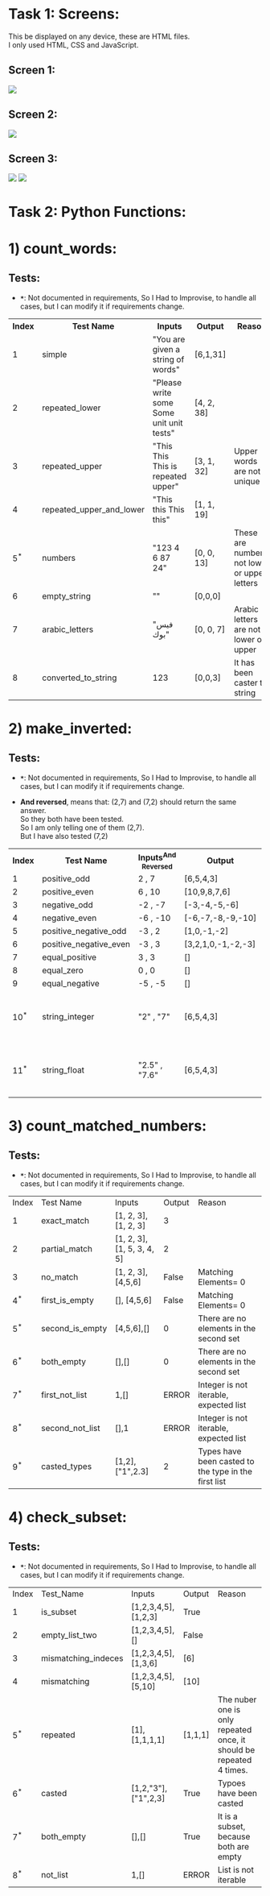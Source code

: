 # Task 1: Screens:

This be displayed on any device, these are HTML files.  
I only used HTML, CSS and JavaScript.  

## Screen 1:

<img src="Images/screen_1.gif">





## Screen 2:
<img src="Images/screen_2.gif">


## Screen 3:
<img src="Images/screen_3_1.gif">
<img src="Images/screen_3_2.gif">









# Task 2: Python Functions:


# 1) count_words:

## Tests:

- **`*`**: Not documented in requirements, So I Had to Improvise, to handle all cases, but I can modify it if requirements change.

<table>
	<tr>
		<th>Index</th>
		<th>Test Name</th>
		<th>Inputs</th>
		<th>Output</th>
		<th>Reason</th>
	</tr>
	<tr>
		<td>1</td>
		<td>simple</td>
		<td>"You are given a string of words"</td>
		<td>[6,1,31]</td>
		<td></td>
	</tr>
	<tr>
		<td>2</td>
		<td>repeated_lower</td>
		<td>"Please write some Some unit unit tests"</td>
		<td>[4, 2, 38]</td>
		<td></td>
	</tr>
	<tr>
		<td>3</td>
		<td>repeated_upper</td>
		<td>"This This This is repeated upper"</td>
		<td>[3, 1, 32]</td>
		<td>Upper words are not unique</td>
	</tr>
	<tr>
		<td>4</td>
		<td>repeated_upper_and_lower</td>
		<td>"This this This this"</td>
		<td>[1, 1, 19]</td>
		<td></td>
	</tr>
	<tr>
		<td>5<sup>*</sup></td>
		<td>numbers</td>
		<td>"123 4 6 87 24"</td>
		<td>[0, 0, 13]</td>
		<td>These are numbers, not lower or upper letters</td>
	</tr>
	<tr>
		<td>6</td>
		<td>empty_string</td>
		<td>""</td>
		<td>[0,0,0]</td>
		<td></td>
	</tr>
	<tr>
		<td>7</td>
		<td>arabic_letters</td>
		<td>"فيس بوك"</td>
		<td>[0, 0, 7]</td>
		<td>Arabic letters are not lower or upper</td>
	</tr>
	<tr>
		<td>8</td>
		<td>converted_to_string</td>
		<td>123</td>
		<td>[0,0,3]</td>
		<td>It has been caster to string</td>
	</tr>
</table>









# 2) make_inverted:

## Tests:
- **`*`**: Not documented in requirements, So I Had to Improvise, to handle all cases, but I can modify it if requirements change.

- **And reversed**, means that: (2,7) and (7,2) should return the same answer.  
	So they both have been tested.  
	So I am only telling one of them (2,7).  
	But I have also tested (7,2)


<table>
	<tr>
		<th>Index</th>
		<th>Test Name</th>
		<th>Inputs<sup>And Reversed</sup></th>
		<th>Output</th>
		<th></th>
	</tr>
	<tr>
		<td>1</td>
		<td>positive_odd</td>
		<td>2 , 7</td>
		<td>[6,5,4,3]</td>
		<td></td>
	</tr>
	<tr>
		<td>2</td>
		<td>positive_even</td>
		<td>6 , 10</td>
		<td>[10,9,8,7,6]</td>
		<td></td>
	</tr>
	<tr>
		<td>3</td>
		<td>negative_odd</td>
		<td>-2 , -7</td>
		<td>[-3,-4,-5,-6]</td>
		<td></td>
	</tr>
	<tr>
		<td>4</td>
		<td>negative_even</td>
		<td>-6 , -10</td>
		<td>[-6,-7,-8,-9,-10]</td>
		<td></td>
	</tr>
	<tr>
		<td>5</td>
		<td>positive_negative_odd</td>
		<td>-3 , 2</td>
		<td>[1,0,-1,-2]</td>
		<td></td>
	</tr>
	<tr>
		<td>6</td>
		<td>positive_negative_even</td>
		<td>-3 , 3</td>
		<td>[3,2,1,0,-1,-2,-3]</td>
		<td></td>
	</tr>
	<tr>
		<td>7</td>
		<td>equal_positive</td>
		<td>3 , 3</td>
		<td>[]</td>
		<td></td>
	</tr>
	<tr>
		<td>8</td>
		<td>equal_zero</td>
		<td>0 , 0</td>
		<td>[]</td>
		<td></td>
	</tr>
	<tr>
		<td>9</td>
		<td>equal_negative</td>
		<td>-5 , -5</td>
		<td>[]</td>
		<td></td>
	</tr>
	<tr>
		<td>10<sup>*</sup></td>
		<td>string_integer</td>
		<td>"2" , "7"</td>
		<td>[6,5,4,3]</td>
		<td>It has been casted to integer</td>
	</tr>
	<tr>
		<td>11<sup>*</sup></td>
		<td>string_float</td>
		<td>"2.5" , "7.6"</td>
		<td>[6,5,4,3]</td>
		<td>It has been casted to integer</td>
	</tr>
</table>









# 3) count_matched_numbers:

## Tests:
- **`*`**: Not documented in requirements, So I Had to Improvise, to handle all cases, but I can modify it if requirements change.




<table>
	<tr>
		<td>Index</td>
		<td>Test Name</td>
		<td>Inputs</td>
		<td>Output</td>
		<td>Reason</td>
	</tr>
	<tr>
		<td>1</td>
		<td>exact_match</td>
		<td>[1, 2, 3], [1, 2, 3]</td>
		<td>3</td>
		<td></td>
	</tr>
	<tr>
		<td>2</td>
		<td>partial_match</td>
		<td>[1, 2, 3], [1, 5, 3, 4, 5]</td>
		<td>2</td>
		<td></td>
	</tr>
	<tr>
		<td>3</td>
		<td>no_match</td>
		<td>[1, 2, 3], [4,5,6]</td>
		<td>False</td>
		<td>Matching Elements= 0</td>
	</tr>
	<tr>
		<td>4<sup>*</sup></td>
		<td>first_is_empty</td>
		<td>[], [4,5,6]</td>
		<td>False</td>
		<td>Matching Elements= 0</td>
	</tr>
	<tr>
		<td>5<sup>*</sup></td>
		<td>second_is_empty</td>
		<td>[4,5,6],[]</td>
		<td>0</td>
		<td>There are no elements in the second set</td>
	</tr>
	<tr>
		<td>6<sup>*</sup></td>
		<td>both_empty</td>
		<td>[],[]</td>
		<td>0</td>
		<td>There are no elements in the second set</td>
	</tr>
	<tr>
		<td>7<sup>*</sup></td>
		<td>first_not_list</td>
		<td>1,[]</td>
		<td>ERROR</td>
		<td>Integer is not iterable, expected list</td>
	</tr>
	<tr>
		<td>8<sup>*</sup></td>
		<td>second_not_list</td>
		<td>[],1</td>
		<td>ERROR</td>
		<td>Integer is not iterable, expected list</td>
	</tr>
	<tr>
		<td>9<sup>*</sup></td>
		<td>casted_types</td>
		<td>[1,2], ["1",2.3]</td>
		<td>2</td>
		<td>Types have been casted to the type in the first list</td>
	</tr>
</table>







# 4) check_subset:
## Tests:

- **`*`**: Not documented in requirements, So I Had to Improvise, to handle all cases, but I can modify it if requirements change.


<table>
	<tr>
		<td>Index</td>
		<td>Test_Name</td>
		<td>Inputs</td>
		<td>Output</td>
		<td>Reason</td>
	</tr>
	<tr>
		<td>1</td>
		<td>is_subset</td>
		<td>[1,2,3,4,5],[1,2,3]</td>
		<td>True</td>
		<td></td>
	</tr>
	<tr>
		<td>2</td>
		<td>empty_list_two</td>
		<td>[1,2,3,4,5],[]</td>
		<td>False</td>
		<td></td>
	</tr>
	<tr>
		<td>3</td>
		<td>mismatching_indeces</td>
		<td>[1,2,3,4,5],[1,3,6]</td>
		<td>[6]</td>
		<td></td>
	</tr>
	<tr>
		<td>4</td>
		<td>mismatching</td>
		<td>[1,2,3,4,5],[5,10]</td>
		<td>[10]</td>
		<td></td>
	</tr>
	<tr>
		<td>5<sup>*</sup></td>
		<td>repeated</td>
		<td>[1],[1,1,1,1]</td>
		<td>[1,1,1]</td>
		<td>The nuber one is only repeated once, 
		it should be repeated 4 times.</td>
	</tr>
	<tr>
		<td>6<sup>*</sup></td>
		<td>casted</td>
		<td>[1,2,"3"],["1",2,3]</td>
		<td>True</td>
		<td>Typoes have been casted</td>
	</tr>
	<tr>
		<td>7<sup>*</sup></td>
		<td>both_empty</td>
		<td>[],[]</td>
		<td>True</td>
		<td>It is a subset, because both are empty</td>
	</tr>
	<tr>
		<td>8<sup>*</sup></td>
		<td>not_list</td>
		<td>1,[]</td>
		<td>ERROR</td>
		<td>List is not iterable</td>
	</tr>
</table>






